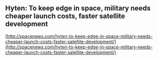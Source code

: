 ## Hyten: To keep edge in space, military needs cheaper launch costs, faster satellite development
  
  [http://spacenews.com/hyten-to-keep-edge-in-space-military-needs-cheaper-launch-costs-faster-satellite-development/](http://spacenews.com/hyten-to-keep-edge-in-space-military-needs-cheaper-launch-costs-faster-satellite-development/)
